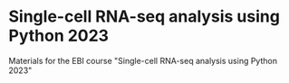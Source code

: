# Single-cell RNA-seq analysis using Python 2023
Materials for the EBI course "Single-cell RNA-seq analysis using Python 2023"
